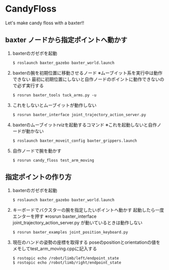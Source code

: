 # CandyFloss
Let's make candy floss with a baxter!!


## baxter ノードから指定ポイントへ動かす

1. baxterのガゼボを起動

       $ roslaunch baxter_gazebo baxter_world.launch

2. baxterの腕を初期位置に移動させるノード ※ムーブイット系を実行中は動作できない
   最初に初期位置にしないと自作ノードのポイントに動作できないので必ず実行する

       $ rosrun baxter_tools tuck_arms.py -u

3. これをしないとムーブイットが動作しない

       $ rosrun baxter_interface joint_trajectory_action_server.py

4. baxterのムーブイットrvizを起動するコマンド ※これを起動しないと自作ノードが動かない

       $ roslaunch baxter_moveit_config baxter_grippers.launch

5. 自作ノードで腕を動かす

       $ rosrun candy_floss test_arm_moving 

## 指定ポイントの作り方

1. baxterのガゼボを起動

       $ roslaunch baxter_gazebo baxter_world.launch

2. キーボードでバクスターの腕を指定したいポイントへ動かす 起動したら一度エンターを押す
   ※rosrun baxter_interface joint_trajectory_action_server.py が動いているときは動作しない

       $ rosrun baxter_examples joint_position_keyboard.py

3. 現在のハンドの姿勢の座標を取得する 
   poseのpositionとorientationの値をメモしてtest_arm_moving.cppに記入する

       $ rostopic echo /robot/limb/left/endpoint_state 
       $ rostopic echo /robot/limb/right/endpoint_state 


